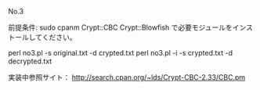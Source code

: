No.3

前提条件:
sudo cpanm Crypt::CBC Crypt::Blowfish 
で必要モジュールをインストールしてください。

perl no3.pl -s original.txt -d crypted.txt
perl no3.pl -i -s crypted.txt -d decrypted.txt

実装中参照サイト：
http://search.cpan.org/~lds/Crypt-CBC-2.33/CBC.pm

